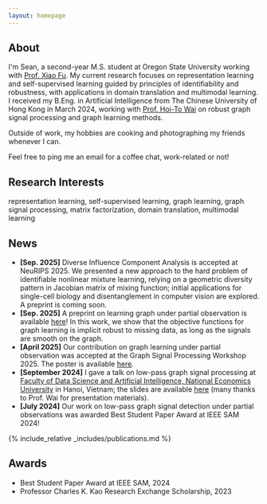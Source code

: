 ```yaml
---
layout: homepage
---
```


## About

I'm Sean, a second-year M.S. student at Oregon State University working with [Prof. Xiao Fu](https://web.engr.oregonstate.edu/~fuxia). My current research focuses on representation learning and self-supervised learning guided by principles of identifiability and robustness, with applications in domain translation and multimodal learning. I received my B.Eng. in Artificial Intelligence from The Chinese University of Hong Kong in March 2024, working with [Prof. Hoi-To Wai](https://www1.se.cuhk.edu.hk/~htwai) on robust graph signal processing and graph learning methods.

Outside of work, my hobbies are cooking and photographing my friends whenever I can.

Feel free to ping me an email for a coffee chat, work-related or not!

## Research Interests
representation learning, self-supervised learning, graph learning, graph signal processing, matrix factorization, domain translation, multimodal learning

## News
- **[Sep. 2025]** Diverse Influence Component Analysis is accepted at NeuRIPS 2025. We presented a new approach to the hard problem of identifiable nonlinear mixture learning, relying on a geometric diversity pattern in Jacobian matrix of mixing function; initial applications for single-cell biology and disentanglement in computer vision are explored. A preprint is coming soon.
- **[Sep. 2025]** A preprint on learning graph under partial observation is available [here](https://arxiv.org/abs/2509.14887)! In this work, we show that the objective functions for graph learning is implicit robust to missing data, as long as the signals are smooth on the graph.
- **[April 2025]** Our contribution on graph learning under partial observation was accepted at the Graph Signal Processing Workshop 2025. The poster is available [here](./assets/files/GSPW2025_Poster.pdf).
- **[September 2024]** I gave a talk on low-pass graph signal processing at [Faculty of Data Science and Artificial Intelligence, National Economics University](https://fda.neu.edu.vn/) in Hanoi, Vietnam; the slides are available [here](./assets/files/Talk_at_NEU_2024.pdf) (many thanks to Prof. Wai for presentation materials).
- **[July 2024]** Our work on low-pass graph signal detection under partial observations was awarded Best Student Paper Award at IEEE SAM 2024!

{% include_relative _includes/publications.md %}

## Awards

- Best Student Paper Award at IEEE SAM, 2024
- Professor Charles K. Kao Research Exchange Scholarship, 2023

<!-- {% include_relative _includes/services.md %} -->
